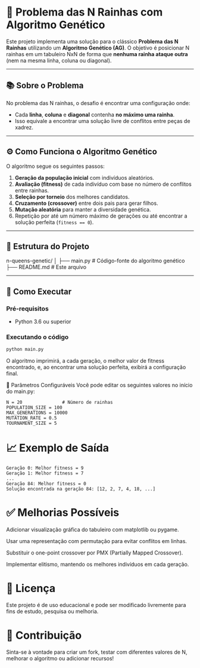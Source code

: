 # 🧬 Problema das N Rainhas com Algoritmo Genético

Este projeto implementa uma solução para o clássico **Problema das N Rainhas** utilizando um **Algoritmo Genético (AG)**. O objetivo é posicionar N rainhas em um tabuleiro NxN de forma que **nenhuma rainha ataque outra** (nem na mesma linha, coluna ou diagonal).

---

## 📚 Sobre o Problema

No problema das N rainhas, o desafio é encontrar uma configuração onde:
- Cada **linha**, **coluna** e **diagonal** contenha **no máximo uma rainha**.
- Isso equivale a encontrar uma solução livre de conflitos entre peças de xadrez.

---

## ⚙️ Como Funciona o Algoritmo Genético

O algoritmo segue os seguintes passos:

1. **Geração da população inicial** com indivíduos aleatórios.
2. **Avaliação (fitness)** de cada indivíduo com base no número de conflitos entre rainhas.
3. **Seleção por torneio** dos melhores candidatos.
4. **Cruzamento (crossover)** entre dois pais para gerar filhos.
5. **Mutação aleatória** para manter a diversidade genética.
6. Repetição por até um número máximo de gerações ou até encontrar a solução perfeita (`fitness == 0`).

---

## 📁 Estrutura do Projeto

n-queens-genetic/
│
├── main.py # Código-fonte do algoritmo genético
├── README.md # Este arquivo


---

## 🚀 Como Executar

### Pré-requisitos
- Python 3.6 ou superior

### Executando o código

```bash
python main.py
```
O algoritmo imprimirá, a cada geração, o melhor valor de fitness encontrado, e, ao encontrar uma solução perfeita, exibirá a configuração final.

🔧 Parâmetros Configuráveis
Você pode editar os seguintes valores no início do main.py:

```
N = 20               # Número de rainhas
POPULATION_SIZE = 100
MAX_GENERATIONS = 10000
MUTATION_RATE = 0.5
TOURNAMENT_SIZE = 5
```

# 📈 Exemplo de Saída
```
Geração 0: Melhor fitness = 9
Geração 1: Melhor fitness = 7
...
Geração 84: Melhor fitness = 0
Solução encontrada na geração 84: [12, 2, 7, 4, 18, ...]

```

# ✅ Melhorias Possíveis
Adicionar visualização gráfica do tabuleiro com matplotlib ou pygame.

Usar uma representação com permutação para evitar conflitos em linhas.

Substituir o one-point crossover por PMX (Partially Mapped Crossover).

Implementar elitismo, mantendo os melhores indivíduos em cada geração.

# 📄 Licença
Este projeto é de uso educacional e pode ser modificado livremente para fins de estudo, pesquisa ou melhoria.

# 🤝 Contribuição
Sinta-se à vontade para criar um fork, testar com diferentes valores de N, melhorar o algoritmo ou adicionar recursos!
